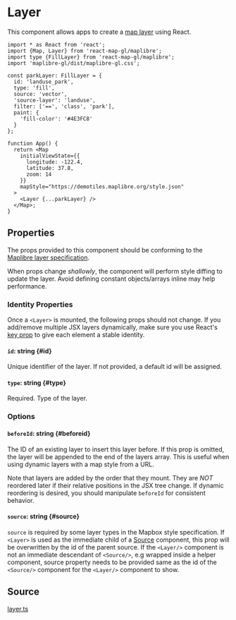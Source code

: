 # Layer

This component allows apps to create a [map layer](https://maplibre.org/maplibre-style-spec/layers/) using React.


```tsx
import * as React from 'react';
import {Map, Layer} from 'react-map-gl/maplibre';
import type {FillLayer} from 'react-map-gl/maplibre';
import 'maplibre-gl/dist/maplibre-gl.css';

const parkLayer: FillLayer = {
  id: 'landuse_park',
  type: 'fill',
  source: 'vector',
  'source-layer': 'landuse',
  filter: ['==', 'class', 'park'],
  paint: {
    'fill-color': '#4E3FC8'
  }
};

function App() {
  return <Map
    initialViewState={{
      longitude: -122.4,
      latitude: 37.8,
      zoom: 14
    }}
    mapStyle="https://demotiles.maplibre.org/style.json"
  >
    <Layer {...parkLayer} />
  </Map>;
}
```


## Properties

The props provided to this component should be conforming to the [Maplibre layer specification](https://maplibre.org/maplibre-style-spec/layers/).

When props change *shallowly*, the component will perform style diffing to update the layer. Avoid defining constant objects/arrays inline may help performance.

### Identity Properties

Once a `<Layer>` is mounted, the following props should not change. If you add/remove multiple JSX layers dynamically, make sure you use React's [key prop](https://reactjs.org/docs/lists-and-keys.html#keys) to give each element a stable identity.

#### `id`: string {#id}

Unique identifier of the layer. If not provided, a default id will be assigned.

#### `type`: string {#type}

Required. Type of the layer.

### Options

#### `beforeId`: string {#beforeid}

The ID of an existing layer to insert this layer before. If this prop is omitted, the layer will be appended to the end of the layers array. This is useful when using dynamic layers with a map style from a URL.

Note that layers are added by the order that they mount. They are *NOT* reordered later if their relative positions in the JSX tree change. If dynamic reordering is desired, you should manipulate `beforeId` for consistent behavior.

#### `source`: string {#source}

`source` is required by some layer types in the Mapbox style specification. If `<Layer>` is used as the immediate child of a [Source](./source.md) component, this prop will be overwritten by the id of the parent source. If the `<Layer/>` component is not an immediate descendant of `<Source/>`, e.g wrapped inside a helper component, source property needs to be provided same as the id of the `<Source/>` component for the `<Layer/>` component to show.


## Source

[layer.ts](https://github.com/visgl/react-map-gl/tree/master/modules/maplibre/src/components/layer.ts)
